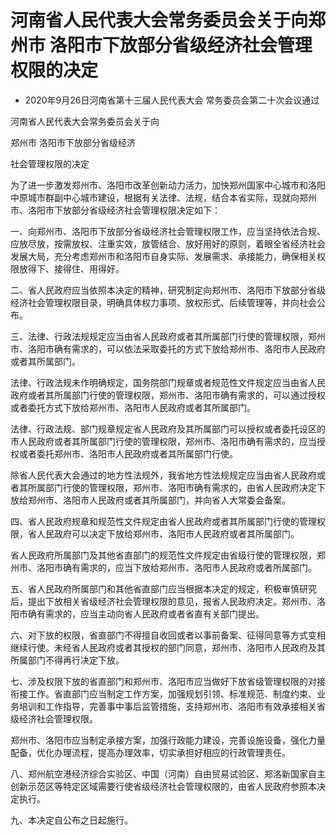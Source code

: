 # 河南省人民代表大会常务委员会关于向郑州市 洛阳市下放部分省级经济社会管理权限的决定

- 2020年9月26日河南省第十三届人民代表大会
  常务委员会第二十次会议通过

<!-- INFO END -->

河南省人民代表大会常务委员会关于向

郑州市 洛阳市下放部分省级经济

社会管理权限的决定

为了进一步激发郑州市、洛阳市改革创新动力活力，加快郑州国家中心城市和洛阳中原城市群副中心城市建设，根据有关法律、法规，结合本省实际，现就向郑州市、洛阳市下放部分省级经济社会管理权限决定如下：

一、向郑州市、洛阳市下放部分省级经济社会管理权限工作，应当坚持依法合规、应放尽放，按需放权、注重实效，放管结合、放好用好的原则，着眼全省经济社会发展大局，充分考虑郑州市和洛阳市自身实际、发展需求、承接能力，确保相关权限放得下、接得住、用得好。

二、省人民政府应当依照本决定的精神，研究制定向郑州市、洛阳市下放部分省级经济社会管理权限目录，明确具体权力事项、放权形式、后续管理等，并向社会公布。

三、法律、行政法规规定应当由省人民政府或者其所属部门行使的管理权限，郑州市、洛阳市确有需求的，可以依法采取委托的方式下放给郑州市、洛阳市人民政府或者其所属部门。

法律、行政法规未作明确规定，国务院部门规章或者规范性文件规定应当由省人民政府或者其所属部门行使的管理权限，郑州市、洛阳市确有需求的，可以通过授权或者委托方式下放给郑州市、洛阳市人民政府或者其所属部门。

法律、行政法规、部门规章规定省人民政府及其所属部门可以授权或者委托设区的市人民政府或者其所属部门行使的管理权限，郑州市、洛阳市确有需求的，应当授权或者委托郑州市、洛阳市人民政府或者其所属部门行使。

除省人民代表大会通过的地方性法规外，我省地方性法规规定应当由省人民政府或者其所属部门行使的管理权限，郑州市、洛阳市确有需求的，由省人民政府决定下放给郑州市、洛阳市人民政府或者其所属部门，并向省人大常委会备案。

四、省人民政府规章和规范性文件规定由省人民政府或者其所属部门行使的管理权限，省人民政府可以决定下放给郑州市、洛阳市人民政府或者其所属部门。

省人民政府所属部门及其他省直部门的规范性文件规定由省级行使的管理权限，郑州市、洛阳市确有需求的，应当下放给郑州市、洛阳市人民政府或者所属部门。

五、省人民政府所属部门和其他省直部门应当根据本决定的规定，积极审慎研究后，提出下放相关省级经济社会管理权限的意见，报省人民政府决定。郑州市、洛阳市确有需求的，应当主动向省人民政府或者省直有关部门提出。

六、对下放的权限，省直部门不得擅自收回或者以事前备案、征得同意等方式变相继续行使。未经省人民政府或者其授权的部门同意，郑州市、洛阳市人民政府及其所属部门不得再行决定下放。

七、涉及权限下放的省直部门和郑州市、洛阳市应当做好下放省级管理权限的对接衔接工作。省直部门应当制定工作方案，加强规划引领、标准规范、制度约束、业务培训和工作指导，完善事中事后监管措施，支持郑州市、洛阳市有效承接相关省级经济社会管理权限。

郑州市、洛阳市应当制定承接方案，加强行政能力建设，完善设施设备，强化力量配备，优化办理流程，提高办理效率，切实承担好相应的行政管理责任。

八、郑州航空港经济综合实验区、中国（河南）自由贸易试验区、郑洛新国家自主创新示范区等特定区域需要行使省级经济社会管理权限的，由省人民政府参照本决定执行。

九、本决定自公布之日起施行。
